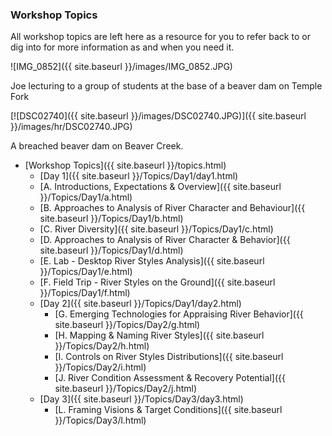 ### Workshop Topics

All workshop topics are  left here as a resource for you to refer back to or dig into for more information as and when you need it.

![IMG_0852]({{ site.baseurl }}/images/IMG_0852.JPG)

Joe lecturing to a group of students at the base of a beaver dam on Temple Fork 


[![DSC02740]({{ site.baseurl }}/images/DSC02740.JPG)]({{ site.baseurl }}/images/hr/DSC02740.JPG)

A breached beaver dam on Beaver Creek.



* [Workshop Topics]({{ site.baseurl }}/topics.html)
  *   [Day 1]({{ site.baseurl }}/Topics/Day1/day1.html)
    *  	[A. Introductions, Expectations & Overview]({{ site.baseurl }}/Topics/Day1/a.html)
    *  	[B. Approaches to Analysis of River Character and Behaviour]({{ site.baseurl }}/Topics/Day1/b.html)
    *  	[C. River Diversity]({{ site.baseurl }}/Topics/Day1/c.html)
    *  	[D. Approaches to Analysis of River Character & Behavior]({{ site.baseurl }}/Topics/Day1/d.html)
    *  	[E. Lab - Desktop River Styles Analysis]({{ site.baseurl }}/Topics/Day1/e.html)
    *  	[F. Field Trip - River Styles on the Ground]({{ site.baseurl }}/Topics/Day1/f.html)
  *   [Day 2]({{ site.baseurl }}/Topics/Day1/day2.html)
      *  [G. Emerging Technologies for Appraising River Behavior]({{ site.baseurl }}/Topics/Day2/g.html)
      *  [H. Mapping & Naming River Styles]({{ site.baseurl }}/Topics/Day2/h.html)
      *  [I. Controls on River Styles Distributions]({{ site.baseurl }}/Topics/Day2/i.html)
      *  [J. River Condition Assessment & Recovery Potential]({{ site.baseurl }}/Topics/Day2/j.html)
  *   [Day 3]({{ site.baseurl }}/Topics/Day3/day3.html)
      *  [L. Framing Visions & Target Conditions]({{ site.baseurl }}/Topics/Day3/l.html)




